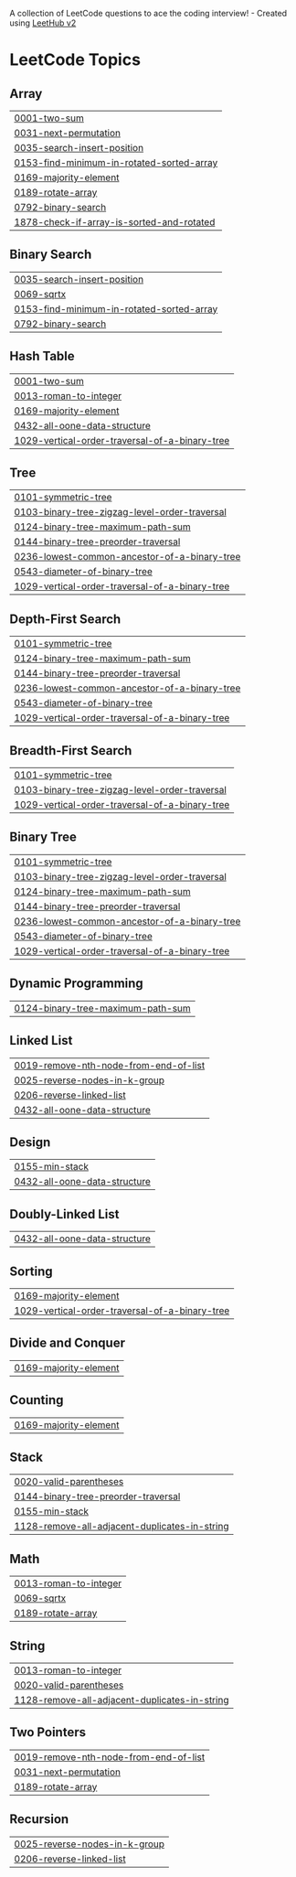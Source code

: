 A collection of LeetCode questions to ace the coding interview! - Created using [LeetHub v2](https://github.com/arunbhardwaj/LeetHub-2.0)
<!---LeetCode Topics Start-->
# LeetCode Topics
## Array
|  |
| ------- |
| [0001-two-sum](https://github.com/yashasvirpratap/LeetCode-DSA-Solutions/tree/master/0001-two-sum) |
| [0031-next-permutation](https://github.com/yashasvirpratap/LeetCode-DSA-Solutions/tree/master/0031-next-permutation) |
| [0035-search-insert-position](https://github.com/yashasvirpratap/LeetCode-DSA-Solutions/tree/master/0035-search-insert-position) |
| [0153-find-minimum-in-rotated-sorted-array](https://github.com/yashasvirpratap/LeetCode-DSA-Solutions/tree/master/0153-find-minimum-in-rotated-sorted-array) |
| [0169-majority-element](https://github.com/yashasvirpratap/LeetCode-DSA-Solutions/tree/master/0169-majority-element) |
| [0189-rotate-array](https://github.com/yashasvirpratap/LeetCode-DSA-Solutions/tree/master/0189-rotate-array) |
| [0792-binary-search](https://github.com/yashasvirpratap/LeetCode-DSA-Solutions/tree/master/0792-binary-search) |
| [1878-check-if-array-is-sorted-and-rotated](https://github.com/yashasvirpratap/LeetCode-DSA-Solutions/tree/master/1878-check-if-array-is-sorted-and-rotated) |
## Binary Search
|  |
| ------- |
| [0035-search-insert-position](https://github.com/yashasvirpratap/LeetCode-DSA-Solutions/tree/master/0035-search-insert-position) |
| [0069-sqrtx](https://github.com/yashasvirpratap/LeetCode-DSA-Solutions/tree/master/0069-sqrtx) |
| [0153-find-minimum-in-rotated-sorted-array](https://github.com/yashasvirpratap/LeetCode-DSA-Solutions/tree/master/0153-find-minimum-in-rotated-sorted-array) |
| [0792-binary-search](https://github.com/yashasvirpratap/LeetCode-DSA-Solutions/tree/master/0792-binary-search) |
## Hash Table
|  |
| ------- |
| [0001-two-sum](https://github.com/yashasvirpratap/LeetCode-DSA-Solutions/tree/master/0001-two-sum) |
| [0013-roman-to-integer](https://github.com/yashasvirpratap/LeetCode-DSA-Solutions/tree/master/0013-roman-to-integer) |
| [0169-majority-element](https://github.com/yashasvirpratap/LeetCode-DSA-Solutions/tree/master/0169-majority-element) |
| [0432-all-oone-data-structure](https://github.com/yashasvirpratap/LeetCode-DSA-Solutions/tree/master/0432-all-oone-data-structure) |
| [1029-vertical-order-traversal-of-a-binary-tree](https://github.com/yashasvirpratap/LeetCode-DSA-Solutions/tree/master/1029-vertical-order-traversal-of-a-binary-tree) |
## Tree
|  |
| ------- |
| [0101-symmetric-tree](https://github.com/yashasvirpratap/LeetCode-DSA-Solutions/tree/master/0101-symmetric-tree) |
| [0103-binary-tree-zigzag-level-order-traversal](https://github.com/yashasvirpratap/LeetCode-DSA-Solutions/tree/master/0103-binary-tree-zigzag-level-order-traversal) |
| [0124-binary-tree-maximum-path-sum](https://github.com/yashasvirpratap/LeetCode-DSA-Solutions/tree/master/0124-binary-tree-maximum-path-sum) |
| [0144-binary-tree-preorder-traversal](https://github.com/yashasvirpratap/LeetCode-DSA-Solutions/tree/master/0144-binary-tree-preorder-traversal) |
| [0236-lowest-common-ancestor-of-a-binary-tree](https://github.com/yashasvirpratap/LeetCode-DSA-Solutions/tree/master/0236-lowest-common-ancestor-of-a-binary-tree) |
| [0543-diameter-of-binary-tree](https://github.com/yashasvirpratap/LeetCode-DSA-Solutions/tree/master/0543-diameter-of-binary-tree) |
| [1029-vertical-order-traversal-of-a-binary-tree](https://github.com/yashasvirpratap/LeetCode-DSA-Solutions/tree/master/1029-vertical-order-traversal-of-a-binary-tree) |
## Depth-First Search
|  |
| ------- |
| [0101-symmetric-tree](https://github.com/yashasvirpratap/LeetCode-DSA-Solutions/tree/master/0101-symmetric-tree) |
| [0124-binary-tree-maximum-path-sum](https://github.com/yashasvirpratap/LeetCode-DSA-Solutions/tree/master/0124-binary-tree-maximum-path-sum) |
| [0144-binary-tree-preorder-traversal](https://github.com/yashasvirpratap/LeetCode-DSA-Solutions/tree/master/0144-binary-tree-preorder-traversal) |
| [0236-lowest-common-ancestor-of-a-binary-tree](https://github.com/yashasvirpratap/LeetCode-DSA-Solutions/tree/master/0236-lowest-common-ancestor-of-a-binary-tree) |
| [0543-diameter-of-binary-tree](https://github.com/yashasvirpratap/LeetCode-DSA-Solutions/tree/master/0543-diameter-of-binary-tree) |
| [1029-vertical-order-traversal-of-a-binary-tree](https://github.com/yashasvirpratap/LeetCode-DSA-Solutions/tree/master/1029-vertical-order-traversal-of-a-binary-tree) |
## Breadth-First Search
|  |
| ------- |
| [0101-symmetric-tree](https://github.com/yashasvirpratap/LeetCode-DSA-Solutions/tree/master/0101-symmetric-tree) |
| [0103-binary-tree-zigzag-level-order-traversal](https://github.com/yashasvirpratap/LeetCode-DSA-Solutions/tree/master/0103-binary-tree-zigzag-level-order-traversal) |
| [1029-vertical-order-traversal-of-a-binary-tree](https://github.com/yashasvirpratap/LeetCode-DSA-Solutions/tree/master/1029-vertical-order-traversal-of-a-binary-tree) |
## Binary Tree
|  |
| ------- |
| [0101-symmetric-tree](https://github.com/yashasvirpratap/LeetCode-DSA-Solutions/tree/master/0101-symmetric-tree) |
| [0103-binary-tree-zigzag-level-order-traversal](https://github.com/yashasvirpratap/LeetCode-DSA-Solutions/tree/master/0103-binary-tree-zigzag-level-order-traversal) |
| [0124-binary-tree-maximum-path-sum](https://github.com/yashasvirpratap/LeetCode-DSA-Solutions/tree/master/0124-binary-tree-maximum-path-sum) |
| [0144-binary-tree-preorder-traversal](https://github.com/yashasvirpratap/LeetCode-DSA-Solutions/tree/master/0144-binary-tree-preorder-traversal) |
| [0236-lowest-common-ancestor-of-a-binary-tree](https://github.com/yashasvirpratap/LeetCode-DSA-Solutions/tree/master/0236-lowest-common-ancestor-of-a-binary-tree) |
| [0543-diameter-of-binary-tree](https://github.com/yashasvirpratap/LeetCode-DSA-Solutions/tree/master/0543-diameter-of-binary-tree) |
| [1029-vertical-order-traversal-of-a-binary-tree](https://github.com/yashasvirpratap/LeetCode-DSA-Solutions/tree/master/1029-vertical-order-traversal-of-a-binary-tree) |
## Dynamic Programming
|  |
| ------- |
| [0124-binary-tree-maximum-path-sum](https://github.com/yashasvirpratap/LeetCode-DSA-Solutions/tree/master/0124-binary-tree-maximum-path-sum) |
## Linked List
|  |
| ------- |
| [0019-remove-nth-node-from-end-of-list](https://github.com/yashasvirpratap/LeetCode-DSA-Solutions/tree/master/0019-remove-nth-node-from-end-of-list) |
| [0025-reverse-nodes-in-k-group](https://github.com/yashasvirpratap/LeetCode-DSA-Solutions/tree/master/0025-reverse-nodes-in-k-group) |
| [0206-reverse-linked-list](https://github.com/yashasvirpratap/LeetCode-DSA-Solutions/tree/master/0206-reverse-linked-list) |
| [0432-all-oone-data-structure](https://github.com/yashasvirpratap/LeetCode-DSA-Solutions/tree/master/0432-all-oone-data-structure) |
## Design
|  |
| ------- |
| [0155-min-stack](https://github.com/yashasvirpratap/LeetCode-DSA-Solutions/tree/master/0155-min-stack) |
| [0432-all-oone-data-structure](https://github.com/yashasvirpratap/LeetCode-DSA-Solutions/tree/master/0432-all-oone-data-structure) |
## Doubly-Linked List
|  |
| ------- |
| [0432-all-oone-data-structure](https://github.com/yashasvirpratap/LeetCode-DSA-Solutions/tree/master/0432-all-oone-data-structure) |
## Sorting
|  |
| ------- |
| [0169-majority-element](https://github.com/yashasvirpratap/LeetCode-DSA-Solutions/tree/master/0169-majority-element) |
| [1029-vertical-order-traversal-of-a-binary-tree](https://github.com/yashasvirpratap/LeetCode-DSA-Solutions/tree/master/1029-vertical-order-traversal-of-a-binary-tree) |
## Divide and Conquer
|  |
| ------- |
| [0169-majority-element](https://github.com/yashasvirpratap/LeetCode-DSA-Solutions/tree/master/0169-majority-element) |
## Counting
|  |
| ------- |
| [0169-majority-element](https://github.com/yashasvirpratap/LeetCode-DSA-Solutions/tree/master/0169-majority-element) |
## Stack
|  |
| ------- |
| [0020-valid-parentheses](https://github.com/yashasvirpratap/LeetCode-DSA-Solutions/tree/master/0020-valid-parentheses) |
| [0144-binary-tree-preorder-traversal](https://github.com/yashasvirpratap/LeetCode-DSA-Solutions/tree/master/0144-binary-tree-preorder-traversal) |
| [0155-min-stack](https://github.com/yashasvirpratap/LeetCode-DSA-Solutions/tree/master/0155-min-stack) |
| [1128-remove-all-adjacent-duplicates-in-string](https://github.com/yashasvirpratap/LeetCode-DSA-Solutions/tree/master/1128-remove-all-adjacent-duplicates-in-string) |
## Math
|  |
| ------- |
| [0013-roman-to-integer](https://github.com/yashasvirpratap/LeetCode-DSA-Solutions/tree/master/0013-roman-to-integer) |
| [0069-sqrtx](https://github.com/yashasvirpratap/LeetCode-DSA-Solutions/tree/master/0069-sqrtx) |
| [0189-rotate-array](https://github.com/yashasvirpratap/LeetCode-DSA-Solutions/tree/master/0189-rotate-array) |
## String
|  |
| ------- |
| [0013-roman-to-integer](https://github.com/yashasvirpratap/LeetCode-DSA-Solutions/tree/master/0013-roman-to-integer) |
| [0020-valid-parentheses](https://github.com/yashasvirpratap/LeetCode-DSA-Solutions/tree/master/0020-valid-parentheses) |
| [1128-remove-all-adjacent-duplicates-in-string](https://github.com/yashasvirpratap/LeetCode-DSA-Solutions/tree/master/1128-remove-all-adjacent-duplicates-in-string) |
## Two Pointers
|  |
| ------- |
| [0019-remove-nth-node-from-end-of-list](https://github.com/yashasvirpratap/LeetCode-DSA-Solutions/tree/master/0019-remove-nth-node-from-end-of-list) |
| [0031-next-permutation](https://github.com/yashasvirpratap/LeetCode-DSA-Solutions/tree/master/0031-next-permutation) |
| [0189-rotate-array](https://github.com/yashasvirpratap/LeetCode-DSA-Solutions/tree/master/0189-rotate-array) |
## Recursion
|  |
| ------- |
| [0025-reverse-nodes-in-k-group](https://github.com/yashasvirpratap/LeetCode-DSA-Solutions/tree/master/0025-reverse-nodes-in-k-group) |
| [0206-reverse-linked-list](https://github.com/yashasvirpratap/LeetCode-DSA-Solutions/tree/master/0206-reverse-linked-list) |
<!---LeetCode Topics End-->